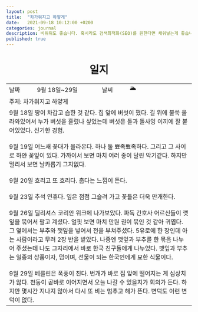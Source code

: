 ```yaml
---
layout: post
title:  "차가워지고 하얗게"
date:   2021-09-18 10:12:00 +0200
categories: journal
description: 비워둬도 좋습니다. 혹시라도 검색최적화(SEO)를 원한다면 채워넣는게 좋습니다.
published: true
---
```

 
<h1 style='text-align:center;font-weight:bold;'>일지</h1>

<table>

  <tr>
    <td style="width: 15%;" >날짜</td>
    <td style="width: 35%;" >9월 18일~29일</td>
    <td style="width: 15%;" >날씨</td>
    <td style="width: 35%;" >&#127781; </td>
  </tr>
  <tr><td colspan=4> 주제: 차가워지고 하얗게 </td></tr>
  <tr><td colspan=4 class="notes"> 9월 18일 땅이 차갑고 습한 것 같다. 집 앞에 버섯이 폈다. 길 위에 불쑥 올라와있어서 누가 버섯을 흘렸나 싶었는데 버섯은 돌과 돌사잉 이끼에 잘 붙어있었다. 신기한 경험. 
  <br><br>9월 19일 어느새 꽃대가 올라온다. 하나 둘 뾰족뾰족하다. 그리고 그 사이로 하얀 꽃잎이 있다. 가까이서 보면 마치 여러 종이 달린 악기같다. 하지만 멀리서 보면 날카롭기 그지없다.  
  <br><br>9월 20일 흐리고 또 흐리다. 춥다는 느낌이 든다. 
  <br><br>9월 23일 추석 연휴다. 잎은 점점 그슬려 가고 꽃들은 더욱 만개한다. 
  <br><br>9월 26일 딜리셔스 코리안 위크에 나가보았다. 파독 간호사 어르신들이 깻잎을 묶어서 팔고 계셨다. 얼핏 보면 마치 만원 권이 묶인 것 같아 귀엽다. 그 옆에서는 부추와 깻잎을 넣어서 전을 부쳐주셨다. 5유로에 한 장인데 아는 사람이라고 무려 2장 반을 받았다. 나중엔 깻잎과 부추를 한 묶음 나누어 주셨는데 나도 그자리에서 바로 한국 친구들에게 나누었다. 깻잎과 부추는 일종의 상품이자, 덤이며, 선물이 되는 한국인에게 묘한 식물이다.  
  <br><br>9월 29일 베를린은 폭풍이 친다. 번개가 바로 집 앞에 떨어지는 게 심상치가 않다. 천둥이 곧바로 이어지면서 오늘 나갈 수 있을지가 회의가 든다. 하지만 몇시간 지나지 않아서 다시 또 비는 멈추고 해가 뜬다. 변덕도 이런 변덕이 없다. 
</td></tr>
</table>




